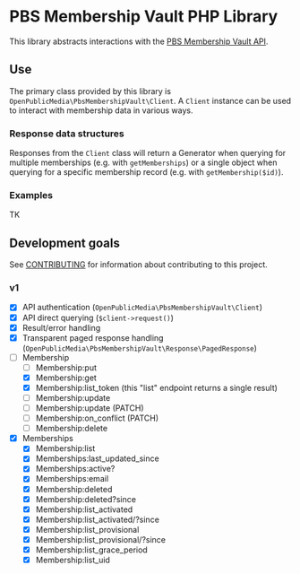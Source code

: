 # PBS Membership Vault PHP Library

This library abstracts interactions with the 
[PBS Membership Vault API](https://docs.pbs.org/display/MV/Membership+Vault+API).

## Use

The primary class provided by this library is 
`OpenPublicMedia\PbsMembershipVault\Client`. A `Client` instance can be used to 
interact with membership data in various ways.

### Response data structures

Responses from the `Client` class will return a Generator when querying for 
multiple memberships (e.g. with `getMemberships`) or a single object when 
querying for a specific membership record (e.g. with `getMembership($id)`).

### Examples

TK

## Development goals

See [CONTRIBUTING](CONTRIBUTING.md) for information about contributing to
this project.

### v1

- [x] API authentication (`OpenPublicMedia\PbsMembershipVault\Client`)
- [x] API direct querying (`$client->request()`)
- [x] Result/error handling
- [x] Transparent paged response handling (`OpenPublicMedia\PbsMembershipVault\Response\PagedResponse`)
- [ ] Membership
    - [ ] Membership:put
    - [x] Membership:get
    - [x] Membership:list_token (this "list" endpoint returns a single result)
    - [ ] Membership:update
    - [ ] Membership:update (PATCH)  
    - [ ] Membership:on_conflict (PATCH)
    - [ ] Membership:delete 
- [x] Memberships
    - [x] Membership:list
    - [x] Memberships:last_updated_since
    - [x] Memberships:active?
    - [x] Memberships:email
    - [x] Membership:deleted
    - [x] Membership:deleted?since
    - [x] Membership:list_activated
    - [x] Membership:list_activated/?since
    - [x] Membership:list_provisional
    - [x] Membership:list_provisional/?since
    - [x] Membership:list_grace_period
    - [x] Membership:list_uid
